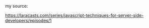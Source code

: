 my source:

https://laracasts.com/series/javascript-techniques-for-server-side-developers/episodes/1
